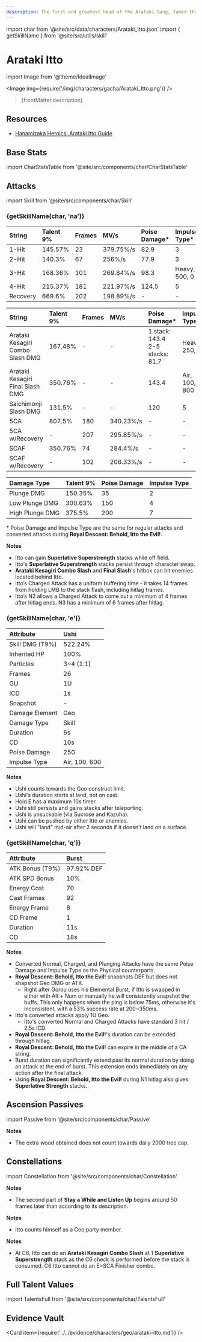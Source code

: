 ```yaml
---
description: The first and greatest head of the Arataki Gang, famed throughout Inazuma City's Hanamizaka... Wait, what? You've never heard of them? Are you trying to be funny here?
---
```


import char from '@site/src/data/characters/Arataki_Itto.json'
import { getSkillName } from '@site/src/utils/skill'

# Arataki Itto

import Image from '@theme/IdealImage'

<Image img={require('/img/characters/gacha/Arataki_Itto.png')} />
<blockquote>{frontMatter.description}</blockquote>

## Resources

* [Hanamizaka Heroics: Arataki Itto Guide](https://keqingmains.com/itto/)

## Base Stats

import CharStatsTable from '@site/src/components/char/CharStatsTable'

<CharStatsTable char={char} />

## Attacks

import Skill from '@site/src/components/char/Skill'

<Tabs>
<TabItem value='na' label='Normal Attacks'>
<h3>{getSkillName(char, 'na')}</h3>
<div class='talent-columns'>
<Skill char={char} skill='na' sectionFilter='Normal Attack' />

| String   | Talent 9% | Frames | MV/s      | Poise Damage\* | Impulse Type\* |
| :------- | :-------- | :----- | :-------- | :------------- | :------------- |
| 1-Hit    | 145.57%   | 23     | 379.75%/s | 82.9           | 3              |
| 2-Hit    | 140.3%    | 67     | 256%/s    | 77.9           | 3              |
| 3-Hit    | 168.36%   | 101    | 269.84%/s | 98.3           | Heavy, 500, 0  |
| 4-Hit    | 215.37%   | 181    | 221.97%/s | 124.5          | 5              |
| Recovery | 669.6%    | 202    | 198.89%/s | -              | -              |

</div>
<div class='talent-columns'>
<Skill char={char} skill='na' sectionFilter='Charged Attack' />

| String                           | Talent 9% | Frames | MV/s      | Poise Damage\*                        | Impulse Type\* |
| :------------------------------- | :-------- | :----- | :-------- | :------------------------------------ | :------------- |
| Arataki Kesagiri Combo Slash DMG | 167.48%   | -      | -         | 1 stack: 143.4 <br/> 2-5 stacks: 81.7 | Heavy, 250, 0  |
| Arataki Kesagiri Final Slash DMG | 350.76%   | -      | -         | 143.4                                 | Air, 100, 800  |
| Saichimonji Slash DMG            | 131.5%    | -      | -         | 120                                   | 5              |
| 5CA                              | 807.5%    | 180    | 340.23%/s | -                                     | -              |
| 5CA w/Recovery                   | -         | 207    | 295.85%/s | -                                     | -              |
| SCAF                             | 350.76%   | 74     | 284.4%/s  | -                                     | -              |
| SCAF w/Recovery                  | -         | 102    | 206.33%/s | -                                     | -              |

</div>
<div class='talent-columns'>
<Skill char={char} skill='na' sectionFilter='Plunging Attack' />

| Damage Type     | Talent 9% | Poise Damage | Impulse Type |
| :-------------- | :-------- | :----------- | :----------- |
| Plunge DMG      | 150.35%   | 35           | 2            |
| Low Plunge DMG  | 300.63%   | 150          | 4            |
| High Plunge DMG | 375.5%    | 200          | 7            |

</div>

\* Poise Damage and Impulse Type are the same for regular attacks and converted attacks during **Royal Descent: Behold, Itto the Evil!**.

**Notes**

* Itto can gain **Superlative Superstrength** stacks while off field.
* Itto's **Superlative Superstrength** stacks persist through character swap.
* **Arataki Kesagiri Combo Slash** and **Final Slash**'s hitbox can hit enemies located behind Itto.
* Itto’s Charged Attack has a uniform buffering time - it takes 14 frames from holding LMB to the stack flash, including hitlag frames.
* Itto’s N2 allows a Charged Attack to come out a minimum of 4 frames after hitlag ends. N3 has a minimum of 6 frames after hitlag.

</TabItem>

<TabItem value='e' label='Skill'>
<h3>{getSkillName(char, 'e')}</h3>
<div class='talent-columns'>
<Skill char={char} skill='e' />

| Attribute         | Ushi          |
| :---------------- | :------------ |
| Skill DMG \(T9%\) | 522.24%       |
| Inherited HP      | 100%          |
| Particles         | 3~4 \(1:1\)   |
| Frames            | 26            |
| GU                | 1U            |
| ICD               | 1s            |
| Snapshot          | -             |
| Damage Element    | Geo           |
| Damage Type       | Skill         |
| Duration          | 6s            |
| CD                | 10s           |
| Poise Damage      | 250           |
| Impulse Type      | Air, 100, 600 |

</div>

**Notes**

* Ushi counts towards the Geo construct limit.
* Ushi's duration starts at land, not on cast.
* Hold E has a maximum 10s timer.
* Ushi still persists and gains stacks after teleporting.
* Ushi is unsuckable (via Sucrose and Kazuha).
* Ushi can be pushed by either Itto or enemies.
* Ushi will "land" mid\-air after 2 seconds if it doesn't land on a surface.

</TabItem>

<TabItem value='q' label='Burst'>
<h3>{getSkillName(char, 'q')}</h3>
<div class='talent-columns'>
<Skill char={char} skill='q'/>

| Attribute         | Burst      |
| :---------------- | :--------- |
| ATK Bonus \(T9%\) | 97.92% DEF |
| ATK SPD Bonus     | 10%        |
| Energy Cost       | 70         |
| Cast Frames       | 92         |
| Energy Frame      | 6          |
| CD Frame          | 1          |
| Duration          | 11s        |
| CD                | 18s        |

</div>

**Notes**

* Converted Normal, Charged, and Plunging Attacks have the same Poise Damage and Impulse Type as the Physical counterparts.
* **Royal Descent: Behold, Itto the Evil!** snapshots DEF but does not shapshot Geo DMG or ATK.
  * Right after Gorou uses his Elemental Burst, if Itto is swapped in either with Alt + Num or manually he will consistently snapshot the buffs. This only happens when the ping is below 75ms, otherwise it's inconsistent, with a 53% success rate at 200\~350ms.
* Itto's converted attacks apply 1U Geo.
  * Itto's converted Normal and Charged Attacks have standard 3 hit / 2.5s ICD.
* **Royal Descent: Behold, Itto the Evil!**'s duration can be extended through hitlag.
* **Royal Descent: Behold, Itto the Evil!** can expire in the middle of a CA string.
* Burst duration can significantly extend past its normal duration by doing an attack at the end of burst. This extension ends immediately on any action after the final attack.
* Using **Royal Descent: Behold, Itto the Evil!** during N1 hitlag also gives **Superlative Strength** stacks.

</TabItem>
</Tabs>

## Ascension Passives

import Passive from '@site/src/components/char/Passive'

<Tabs>
<TabItem value='passive' label='Passive'>
<Passive char={char} passive={2} />

**Notes**

* The extra wood obtained does not count towards daily 2000 tree cap.

</TabItem>

<TabItem value="a1" label="Ascension 1">
<Passive char={char} passive={0} />
</TabItem>

<TabItem value="a4" label="Ascension 4">
<Passive char={char} passive={1} />
</TabItem>
</Tabs>

## Constellations

import Constellation from '@site/src/components/char/Constellation'

<Tabs>
<TabItem value='c1' label='C1'>
<Constellation char={char} constellation={1} />

**Notes**

* The second part of **Stay a While and Listen Up** begins around 50 frames later than according to its description.

</TabItem>

<TabItem value="c2" label="C2">
<Constellation char={char} constellation={2} />

**Notes**

* Itto counts himself as a Geo party member.

</TabItem>

<TabItem value="c3" label="C3">
<Constellation char={char} constellation={3} />
</TabItem>

<TabItem value="c4" label="C4">
<Constellation char={char} constellation={4} />
</TabItem>

<TabItem value="c5" label="C5">
<Constellation char={char} constellation={5} />
</TabItem>

<TabItem value='c6' label='C6'>
<Constellation char={char} constellation={6} />

**Notes**

* At C6, Itto can do an **Arataki Kesagiri Combo Slash** at 1 **Superlative Superstrength** stack as the C6 check is performed before the stack is consumed. C6 Itto cannot do an E>SCA Finisher combo.

</TabItem>
</Tabs>

## Full Talent Values

import TalentsFull from '@site/src/components/char/TalentsFull'

<TalentsFull char={char}/>

## Evidence Vault

<Card item={require('../../evidence/characters/geo/arataki-itto.md')} />
